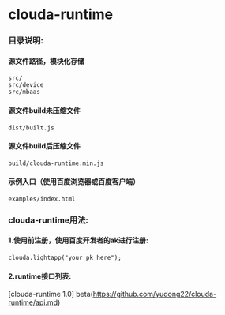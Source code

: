 clouda-runtime 
==============
### 目录说明:

#### 源文件路径，模块化存储
```code
src/
src/device
src/mbaas
```

#### 源文件build未压缩文件

```code
dist/built.js
```

#### 源文件build后压缩文件

```code
build/clouda-runtime.min.js
```

#### 示例入口（使用百度浏览器或百度客户端）

```code
examples/index.html
```

### clouda-runtime用法:

#### 1.使用前注册，使用百度开发者的ak进行注册:
```code
clouda.lightapp("your_pk_here");
```
  
#### 2.runtime接口列表:
[clouda-runtime 1.0] beta(https://github.com/yudong22/clouda-runtime/api.md) 
